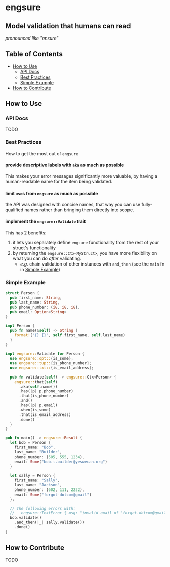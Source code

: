 # engsure
## Model validation that humans can read
_pronounced like "ensure"_

## Table of Contents
- [How to Use](#how-to-use)
  - [API Docs](#api-docs)
  - [Best Practices](#best-practices)
  - [Simple Example](#simple-example)
- [How to Contribute](#how-to-contribute)

## How to Use

### API Docs
TODO

### Best Practices
How to get the most out of `engsure`

#### provide descriptive labels with `aka` as much as possible
This makes your error messages significantly more valuable, by having a human-readable name for the item being validated.

#### limit `use`s from `engsure` as much as possible
the API was designed with concise names, that way you can use fully-qualified names rather than bringing them directly into scope. 

#### implement the `engsure::Validate` trait
This has 2 benefits:
  1. it lets you separately define `engsure` functionality from the rest of your struct's functionality
  2. by returning the `engsure::Ctx<MyStruct>`, you have more flexibility on what you can do _after_ validating.
      - _e.g._ chain validation of other instances with `and_then` (see the `main` fn in [Simple Example](#simple-example))

### Simple Example
```rust
struct Person {
  pub first_name: String,
  pub last_name: String,
  pub phone_number: (i8, i8, i8),
  pub email: Option<String>
}

impl Person {
  pub fn name(&self) -> String {
    format!("{} {}", self.first_name, self.last_name)
  }
}

impl engsure::Validate for Person {
  use engsure::opt::{is_some};
  use engsure::tup::{is_phone_number};
  use engsure::txt::{is_email_address};

  pub fn validate(self) -> engsure::Ctx<Person> {
    engsure::that(self)
      .aka(self.name())
      .has(|p| p.phone_number)
      .that(is_phone_number)
      .and()
      .has(|p| p.email)
      .when(is_some)
      .that(is_email_address)
      .done()
  }
}

pub fn main() -> engsure::Result {
  let bob = Person {
    first_name: "Bob",
    last_name: "Builder",
    phone_number: (505, 555, 1234),
    email: Some("bob.t.builder@yeswecan.org")
  }
  
  let sally = Person {
    first_name: "Sally",
    last_name: "Jackson",
    phone_number: (602, 111, 2222),
    email: Some("forgot-dotcom@gmail")
  };

  // The following errors with:
  //   engsure::TextError { msg: "invalid email of 'forgot-dotcom@gmail' in 'Sally Jackson'", .. }
  bob.validate()
    .and_then(|_| sally.validate())
    .done()
}
```

## How to Contribute
TODO

